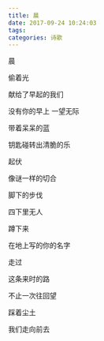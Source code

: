 ```yaml
---
title: 晨
date: 2017-09-24 10:24:03
tags:
categories: 诗歌
---
```

晨

偷着光

献给了早起的我们

没有你的早上 一望无际

带着呆呆的蓝

钥匙碰转出清脆的乐
<!-- more -->
起伏

像谜一样的切合

脚下的步伐

四下里无人

蹲下来

在地上写的你的名字

走过

这条来时的路

不止一次往回望

踩着尘土

我们走向前去